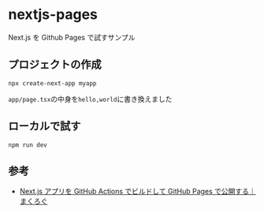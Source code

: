 # nextjs-pages

Next.js を Github Pages で試すサンプル

## プロジェクトの作成

```
npx create-next-app myapp
```

`app/page.tsx`の中身を`hello,world`に書き換えました

## ローカルで試す

```
npm run dev
```

## 参考

- [Next.js アプリを GitHub Actions でビルドして GitHub Pages で公開する｜まくろぐ](https://maku.blog/p/au8ju6g/)
